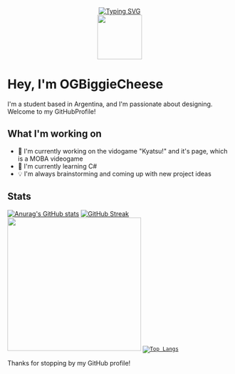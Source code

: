
<div id="header" align="center">
  <a href="https://git.io/typing-svg"><img src="https://readme-typing-svg.demolab.com?font=Fira+Code&pause=1000&center=true&vCenter=true&width=455&lines=OGBiggieCheese+-+Here+to+serve+you+!+;Hi everynyan! - Welcome to my profile" alt="Typing SVG" /></a>
  <br>
  <picture><img src="https://media.tenor.com/DOVbIdf5PrsAAAAi/megumin-konosuba-chibi.gif" width="100"/></picture>
  <br>
  </div>
  
 # Hey, I'm OGBiggieCheese
  
 <p> I'm a student based in Argentina, and I'm passionate about designing. Welcome to my GitHubProfile! </p>
  
 ## What I'm working on
 
 - 🚀 I'm currently working on the vidogame "Kyatsu!" and it's page, which is a MOBA videogame
 - 📖 I'm currently learning C#
 - 💡 I'm always brainstorming and coming up with new project ideas
 
 ## Stats
 
 <p align="center">
  
[![Anurag's GitHub stats](https://github-readme-stats.vercel.app/api?username=OGBiggieCheese)](https://github.com/OGBiggieCheese/github-readme-stats)
[![GitHub Streak](https://github-readme-streak-stats.herokuapp.com/?user=OGBiggieCheese)](https://git.io/streak-stats)
<picture><img src="https://media3.giphy.com/media/v1.Y2lkPTc5MGI3NjExYTdkMWM3NjZiMTc1Nzc1ZGEzNTUxMDU0NmQ0MjExM2U0Y2JmNTMwMCZjdD1z/IsNANDIdPI2k55dKhN/giphy.gif" height="300"/> </picture>
  <code width="200">[![Top Langs](https://github-readme-stats.vercel.app/api/top-langs/?username=anuraghazra&hide_progress=false)](https://github.com/anuraghazra/github-readme-stats)</code>
  
</p>

Thanks for stopping by my GitHub profile!
